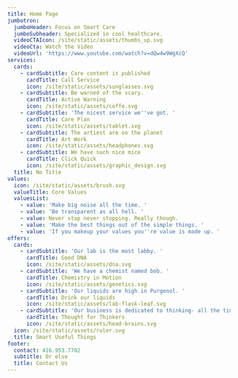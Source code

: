 ```yaml
---
title: Home Page
jumbotron:
  jumboHeader: Focus on Smart Care
  jumboSubheader: Specialized in cool healthcare.
  videoCTAIcon: /site/static/assets/thumbs_up.svg
  videoCta: Watch the Video
  videoUrl: 'https://www.youtube.com/watch?v=dQw4w9WgXcQ'
services:
  cards:
    - cardSubtitle: Care content is published
      cardTitle: Call Service
      icon: /site/static/assets/sunglasses.svg
    - cardSubtitle: Be warned of the scary.
      cardTitle: Active Warning
      icon: /site/static/assets/coffe.svg
    - cardSubtitle: 'The nicest service we''ve got. '
      cardTitle: Care Plan
      icon: /site/static/assets/tablet.svg
    - cardSubtitle: The artiest are on the planet
      cardTitle: Art Work
      icon: /site/static/assets/headphones.svg
    - cardSubtitle: We have such nice mice
      cardTitle: Click Quick
      icon: /site/static/assets/graphic_design.svg
  title: No Title
values:
  icon: /site/static/assets/brush.svg
  valueTitle: Core Values
  valuesList:
    - value: 'Make big noise all the time. '
    - value: 'Be transparent as all hell. '
    - value: Never stop never stopping. Really though.
    - value: 'Make the best things out of the simple things. '
    - value: 'If you makeup your values you''re value is made up. '
offers:
  cards:
    - cardSubtitle: 'Our lab is the most labby. '
      cardTitle: Good DNA
      icon: /site/static/assets/dna.svg
    - cardSubtitle: 'We have a chemist named bob. '
      cardTitle: Chemistry in Motion
      icon: /site/static/assets/genetics.svg
    - cardSubtitle: 'Our liquids are high in Purgenol. '
      cardTitle: Drink our liquids
      icon: /site/static/assets/lab-flask-leaf.svg
    - cardSubtitle: 'Our business is dedicated to thinking- all the time. '
      cardTitle: Thought for Thinkers
      icon: /site/static/assets/head-brains.svg
  icon: /site/static/assets/ruler.svg
  title: Smart Useful Things
footer:
  contact: 416.953.7702
  subtitle: Or else
  title: Contact Us
---
```

